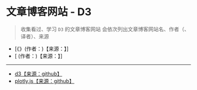<!--
 * @Author: yaohebin
 * @Date: 2023-04-07 12:30:20
 * @LastEditTime: 2023-04-07 12:34:29
 * @LastEditors: yaohebin
 * @Description: D3
-->

# 文章博客网站 - D3

> 收集看过、学习 `D3` 的文章博客网站
> 会依次列出文章博客网站名、作者（、译者）、来源

- [《》(作者：)【来源：】]
- [ (作者：)【来源：】]

---

- [d3【来源：github】](https://github.com/d3/d3)
- [plotly.js【来源：github】](https://github.com/plotly/plotly.js)
